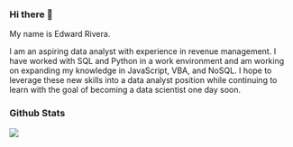 ### Hi there 👋 

My name is Edward Rivera.

I am an aspiring data analyst with experience in revenue management. I have worked with SQL and Python in a work environment and am working on expanding my knowledge in JavaScript, VBA, and NoSQL. I hope to leverage these new skills into a data analyst position while continuing to learn with the goal of becoming a data scientist one day soon.

### Github Stats

<img align="center" src="https://github-readme-stats.vercel.app/api/top-langs/?username=ed12rivera&theme=algolia" />


<!--
**ed12rivera/ed12rivera** is a ✨ _special_ ✨ repository because its `README.md` (this file) appears on your GitHub profile.

Here are some ideas to get you started:

- 🔭 I’m currently working on ...
- 🌱 I’m currently learning ...
- 👯 I’m looking to collaborate on ...
- 🤔 I’m looking for help with ...
- 💬 Ask me about ...
- 📫 How to reach me: ...
- 😄 Pronouns: ...
- ⚡ Fun fact: ...
-->
